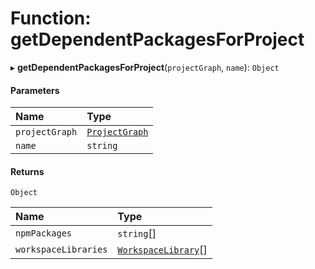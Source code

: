 # Function: getDependentPackagesForProject

▸ **getDependentPackagesForProject**(`projectGraph`, `name`): `Object`

#### Parameters

| Name           | Type                                                  |
| :------------- | :---------------------------------------------------- |
| `projectGraph` | [`ProjectGraph`](../../devkit/documents/ProjectGraph) |
| `name`         | `string`                                              |

#### Returns

`Object`

| Name                 | Type                                                            |
| :------------------- | :-------------------------------------------------------------- |
| `npmPackages`        | `string`[]                                                      |
| `workspaceLibraries` | [`WorkspaceLibrary`](../../devkit/documents/WorkspaceLibrary)[] |
